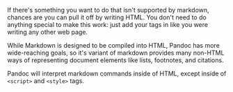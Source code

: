 If there's something you want to do that isn't supported by markdown, chances are you can pull it off by writing HTML. You don't need to do anything special to make this work: just add your tags in like you were writing any other web page.

While Markdown is designed to be compiled into HTML, Pandoc has more wide-reaching goals, so it's variant of markdown provides many non-HTML ways of representing document elements like lists, footnotes, and citations.

Pandoc will interpret markdown commands inside of HTML, except inside of `<script>` and `<style>` tags.